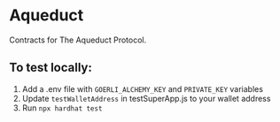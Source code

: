 # Aqueduct

Contracts for The Aqueduct Protocol.

## To test locally:

1. Add a .env file with `GOERLI_ALCHEMY_KEY` and `PRIVATE_KEY` variables
2. Update `testWalletAddress` in testSuperApp.js to your wallet address
3. Run `npx hardhat test`
